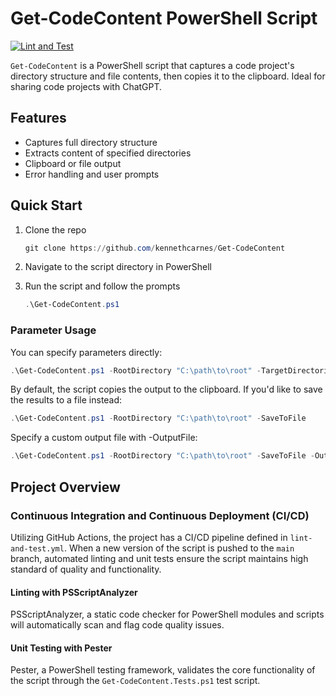 # Get-CodeContent PowerShell Script
[![Lint and Test](https://github.com/kennethcarnes/Get-CodeContent/actions/workflows/lint-and-test.yml/badge.svg)](https://github.com/kennethcarnes/Get-CodeContent/actions/workflows/lint-and-test.yml)

`Get-CodeContent` is a PowerShell script that captures a code project's directory structure and file contents, then copies it to the clipboard. Ideal for sharing code projects with ChatGPT.

## Features
- Captures full directory structure
- Extracts content of specified directories
- Clipboard or file output
- Error handling and user prompts

## Quick Start

1. Clone the repo
    ```powershell
    git clone https://github.com/kennethcarnes/Get-CodeContent
    ```
2. Navigate to the script directory in PowerShell

3. Run the script and follow the prompts
    ```powershell
    .\Get-CodeContent.ps1
    ```
### Parameter Usage

You can specify parameters directly:
```powershell
.\Get-CodeContent.ps1 -RootDirectory "C:\path\to\root" -TargetDirectories @("subfolder1", "subfolder2")
```

By default, the script copies the output to the clipboard. If you'd like to save the results to a file instead:
```powershell
.\Get-CodeContent.ps1 -RootDirectory "C:\path\to\root" -SaveToFile
```
Specify a custom output file with -OutputFile:
```powershell
.\Get-CodeContent.ps1 -RootDirectory "C:\path\to\root" -SaveToFile -OutputFile "desired_filename.txt"
```
## Project Overview
### Continuous Integration and Continuous Deployment (CI/CD)

Utilizing GitHub Actions, the project has a CI/CD pipeline defined in `lint-and-test.yml`. When a new version of the script is pushed to the `main` branch, automated linting and unit tests ensure the script maintains high standard of quality and functionality.
#### Linting with PSScriptAnalyzer

PSScriptAnalyzer, a static code checker for PowerShell modules and scripts will automatically scan and flag code quality issues.

#### Unit Testing with Pester
Pester, a PowerShell testing framework, validates the core functionality of the script through the `Get-CodeContent.Tests.ps1` test script.



